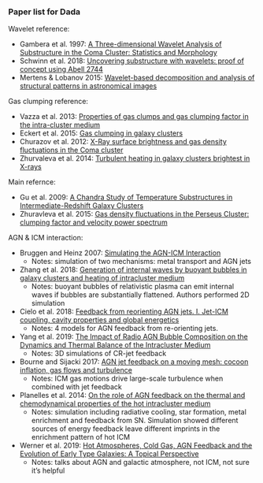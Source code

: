 ### Paper list for Dada

Wavelet reference:
* Gambera et al. 1997: [A Three-dimensional Wavelet Analysis of Substructure in the Coma Cluster: Statistics and Morphology](https://ui.adsabs.harvard.edu/abs/1997ApJ...488..136G/abstract)
* Schwinn et al. 2018: [Uncovering substructure with wavelets: proof of concept using Abell 2744](https://ui.adsabs.harvard.edu/abs/2018MNRAS.481.4300S/abstract)
* Mertens & Lobanov 2015: [Wavelet-based decomposition and analysis of structural patterns in astronomical images](https://ui.adsabs.harvard.edu/abs/2015A%26A...574A..67M/abstract)

Gas clumping reference:
* Vazza et al. 2013: [Properties of gas clumps and gas clumping factor in the intra-cluster medium](https://ui.adsabs.harvard.edu/abs/2013MNRAS.429..799V/abstract)
* Eckert et al. 2015: [Gas clumping in galaxy clusters](https://ui.adsabs.harvard.edu/abs/2015MNRAS.447.2198E/abstract)
* Churazov et al. 2012: [X-Ray surface brightness and gas density fluctuations in the Coma cluster](https://arxiv.org/abs/1110.5875)
* Zhurvaleva et al. 2014: [Turbulent heating in galaxy clusters brightest in X-rays](https://ui.adsabs.harvard.edu/abs/2014Natur.515...85Z/abstract)

Main refernce:
* Gu et al. 2009: [A Chandra Study of Temperature Substructures in Intermediate-Redshift Galaxy Clusters](https://ui.adsabs.harvard.edu/abs/2009ApJ...700.1161G/abstract)
* Zhuravleva et al. 2015: [Gas density fluctuations in the Perseus Cluster: clumping factor and velocity power spectrum](https://ui.adsabs.harvard.edu/abs/2015MNRAS.450.4184Z/abstract)

AGN & ICM interaction:
* Bruggen and Heinz 2007: [Simulating the AGN-ICM Interaction](https://ui.adsabs.harvard.edu/abs/2007hvcg.conf..187B/abstract)
    * Notes: simulation of two mechanisms: metal transport and AGN jets
* Zhang et al. 2018: [Generation of internal waves by buoyant bubbles in galaxy clusters and heating of intracluster medium](https://ui.adsabs.harvard.edu/abs/2018MNRAS.478.4785Z/abstract)
    * Notes: buoyant bubbles of relativistic plasma can emit internal waves if bubbles are substantially flattened. Authors performed 2D simulation
* Cielo et al. 2018: [Feedback from reorienting AGN jets. I. Jet-ICM coupling, cavity properties and global energetics](https://ui.adsabs.harvard.edu/abs/2018A%26A...617A..58C/abstract)
    * Notes: 4 models for AGN feedback from re-orienting jets.
* Yang et al. 2019: [The Impact of Radio AGN Bubble Composition on the Dynamics and Thermal Balance of the Intracluster Medium](https://ui.adsabs.harvard.edu/abs/2019ApJ...871....6Y/abstract)
    * Notes: 3D simulations of CR-jet feedback
* Bourne and Sijacki 2017: [AGN jet feedback on a moving mesh: cocoon inflation, gas flows and turbulence](https://ui.adsabs.harvard.edu/abs/2017MNRAS.472.4707B/abstract)
    * Notes: ICM gas motions drive large-scale turbulence when combined with jet feedback
* Planelles et al. 2014: [On the role of AGN feedback on the thermal and chemodynamical properties of the hot intracluster medium](https://ui.adsabs.harvard.edu/abs/2014MNRAS.438..195P/abstract)
    * Notes: simulation including radiative cooling, star formation, metal enrichment and feedback from SN. Simulation showed different sources of energy feedback leave different imprints in the enrichment pattern of hot ICM
* Werner et al. 2019: [Hot Atmospheres, Cold Gas, AGN Feedback and the Evolution of Early Type Galaxies: A Topical Perspective](https://ui.adsabs.harvard.edu/abs/2019SSRv..215....5W/abstract)
    * Notes: talks about AGN and galactic atmosphere, not ICM, not sure it’s helpful
